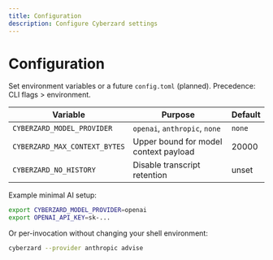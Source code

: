```yaml
---
title: Configuration
description: Configure Cyberzard settings
---
```


# Configuration

Set environment variables or a future `config.toml` (planned). Precedence: CLI flags > environment.

| Variable | Purpose | Default |
|----------|---------|---------|
| `CYBERZARD_MODEL_PROVIDER` | `openai`, `anthropic`, `none` | `none` |
| `CYBERZARD_MAX_CONTEXT_BYTES` | Upper bound for model context payload | 20000 |
| `CYBERZARD_NO_HISTORY` | Disable transcript retention | unset |

Example minimal AI setup:
```bash
export CYBERZARD_MODEL_PROVIDER=openai
export OPENAI_API_KEY=sk-...
```

Or per-invocation without changing your shell environment:
```bash
cyberzard --provider anthropic advise
```

